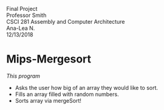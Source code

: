 Final Project  
Professor Smith  
CSCI 281 Assembly and Computer Architecture  
Ana-Lea N.  
12/13/2018  

# Mips-Mergesort
  
*This program*  
+ Asks the user how big of an array they would like to sort.  
+ Fills an array filled with random numbers.
+ Sorts array via mergeSort!
